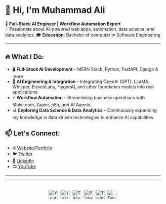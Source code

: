 <!--<img src="./icons/muhammadali-pro-banner.png" alt="Github Banner">-->
# 👋 Hi, I'm Muhammad Ali

🚀 **Full-Stack AI Engineer | Workflow Automation Expert**  
💡 Passionate about AI-powered web apps, automation, data science, and data analytics.
🎓 <strong>Education</strong>: Bachelor of computer in Software Engineering

---
## 🔥 What I Do:  
- 🖥 **Full-Stack AI Development** – MERN Stack, Python, FastAPI, Django & more  
- 🤖 **AI Engineering & Integration** – Integrating OpenAI (GPT), LLaMA, Whisper, ElevenLabs, HygenAI, and other foundation models into real applications.
- ⚡ **Workflow Automation** – Streamlining business operations with Make.com, Zapier, n8n, and AI Agents.  
- 📊 **Exploring Data Science & Data Analytics** – Continuously expanding my knowledge in data-driven technologies to enhance AI capabilities.


## 📫 Let's Connect:  
- 🌐 [Website/Portfolio](#)  
- 🐦 [Twitter](https://twitter.com/aliawanai)  
- 🔗 [LinkedIn](https://linkedin.com/in/aliawanai)  
- 📺 [YouTube](https://youtube.com/@aliawanai)

---
<!--
<h2>📫 Let's Connect</h2>
<ul>
  <li><strong>LinkedIn</strong>: <a href="https://www.linkedin.com/in/aliawanai/">@aliawanai</a></li>
  <li><strong>Email</strong>: <a href="mailto:info@muhammadalipro.com">info@muhammadalipro.com</a></li>
  <li><strong>Twitter / X</strong>: <a href="https://x.com/aliawanai">@aliawanai</a></li>
  <li><strong>Techjori Website</strong>: <a href="https://techjori.com">techjori.com</a></li>
</ul>
-->
---


<br/>
<div align="center">
<a href="[https://www.youtube.com/@aliawanai?sub_confirmation=1" target="blank"><img align="center" src="https://cdn.jsdelivr.net/npm/simple-icons@3.0.1/icons/youtube.svg" alt="Youtube Channel" height="30" width="30" /></a>&nbsp;
<a href="https://www.instagram.com/aliawanai/" target="blank"><img align="center" src="https://cdn.jsdelivr.net/npm/simple-icons@3.0.1/icons/instagram.svg" alt="Instagram Profile" height="30" width="30" /></a>&nbsp;
<a href="https://www.tiktok.com/@aliawanai" target="blank"><img align="center" src="https://cdn.jsdelivr.net/npm/simple-icons@3.0.1/icons/tiktok.svg" alt="Tiktok Profile" height="30" width="30" /></a>&nbsp;
<a href="pinterest.com/aliawanai" target="blank"><img align="center" src="https://cdn.jsdelivr.net/npm/simple-icons@3.0.1/icons/pinterest.svg" alt="Pinterest Profile" height="30" width="30" /></a>&nbsp;
<a href="twitter.com/aliawanai" target="blank"><img align="center" src="https://cdn.jsdelivr.net/npm/simple-icons@3.0.1/icons/twitter.svg" alt="Twitter Profile" height="30" width="30" /></a>&nbsp;
<a href="https://dev.to/aliawanai" target="blank"><img align="center" src="https://simpleicons.org/icons/devdotto.svg" alt="Dev.to profile" height="30" width="30" /></a>&nbsp;
</div>
<br/>
